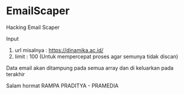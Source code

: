 # EmailScaper
Hacking Email Scaper

Input 
1. url misalnya : https://dinamika.ac.id/
2. limit : 100 (Untuk mempercepat proses agar semunya tidak discan)

Data email akan ditampung pada semua array dan di keluarkan pada terakhir


Salam hormat 
RAMPA PRADITYA - PRAMEDIA

